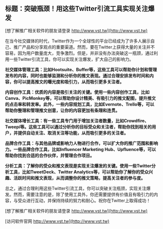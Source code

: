 ## **标题：突破瓶颈！用这些Twitter引流工具实现关注爆发**

[想了解推广相关软件的朋友请登录 http://www.vst.tw](http://www.vst.tw)

在当今社交媒体的时代，Twitter作为一个全球性的平台已经成为了许多人展示自己、推广产品和分享观点的重要渠道。然而，要在Twitter上获得大量的关注并不容易，因为用户数量庞大，竞争激烈。但是，并非没有办法突破这一瓶颈，通过利用一些Twitter引流工具，你可以实现关注爆发，扩大自己的影响力。

**社交媒体管理工具：比如Hootsuite、Buffer等，这些工具可以帮助你计划和管理发布的内容，同时也能够监测和分析你的推文表现。通过合理安排发布时间和内容，你可以提高推文的曝光度和吸引力，从而吸引更多关注者。**

**内容创作工具：优质的内容是吸引关注的关键。使用一些内容创作工具，比如Canva、PicMonkey等，可以帮助你设计精美、有吸引力的推文配图，提升推文的点击率和转发率。此外，一些内容规划工具，比如Evernote、Trello等，可以帮助你整理和管理推文创意，让你的内容更加有条理和连贯。**

**社交媒体增长工具：有一些工具专门用于增加关注者数量，比如Crowdfire、Tweepi等。这些工具可以通过分析你的目标受众和关注者，帮助你找到相关的用户，并提供自动关注、取消关注等功能，从而吸引更多的关注者。**

**品牌合作工具：与其他品牌或影响力人物进行合作，可以扩大你的推广范围和影响力。一些品牌合作工具，比如Influencer Marketing Hub、Upfluence等，可以帮助你找到合适的合作伙伴，并管理合作项目。**

**分析工具：了解你的受众和推文表现是实现关注爆发的关键。使用一些Twitter分析工具，比如TweetDeck、Twitter Analytics等，可以帮助你了解你的受众兴趣、活跃时间和推文表现，从而调整你的推文策略，提高关注者的参与度。**

总之，通过合理利用这些Twitter引流工具，你可以突破关注瓶颈，实现关注爆发。然而，需要注意的是，除了使用工具外，你还需要提供有价值且有吸引力的内容，与受众进行互动，并保持持续的努力和耐心。祝你在Twitter上取得成功！

[想了解推广相关软件的朋友请登录 http://www.vst.tw](http://www.vst.tw)


[访问软件官网 http://www.vst.tw](http://www.vst.tw)
